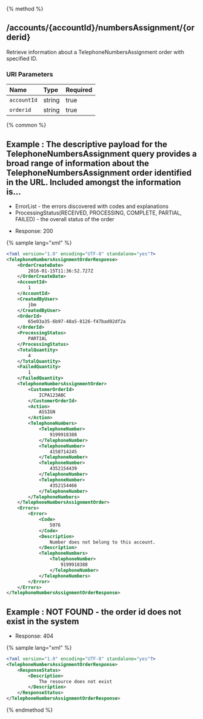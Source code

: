{% method %}
## /accounts/{accountId}/numbersAssignment/{orderid}

Retrieve information about a TelephoneNumbersAssignment order with specified ID.



### URI Parameters
| Name | Type | Required |
|:-----|:-----|:---------|
| `accountId` | string | true |
| `orderid` | string | true |






{% common %}


## Example : The descriptive payload for the TelephoneNumbersAssignment query provides a broad range of information about the TelephoneNumbersAssignment order identified in the URL.  Included amongst the information is...
<ul>
<li>ErrorList - the errors discovered with codes and explanations</li>
<li>ProcessingStatus(RECEIVED, PROCESSING, COMPLETE, PARTIAL, FAILED) - the overall status of the order</li>
</ul>


* Response: 200

{% sample lang="xml" %}

```xml
<?xml version="1.0" encoding="UTF-8" standalone="yes"?>
<TelephoneNumbersAssignmentOrderResponse>
    <OrderCreateDate>
        2016-01-15T11:36:52.727Z
    </OrderCreateDate>
    <AccountId>
        1
    </AccountId>
    <CreatedByUser>
        jbm
    </CreatedByUser>
    <OrderId>
        65e03a35-6b97-48a5-8126-f47bad02df2a
    </OrderId>
    <ProcessingStatus>
        PARTIAL
    </ProcessingStatus>
    <TotalQuantity>
        4
    </TotalQuantity>
    <FailedQuantity>
        1
    </FailedQuantity>
    <TelephoneNumbersAssignmentOrder>
        <CustomerOrderId>
            ICPA123ABC
        </CustomerOrderId>
        <Action>
            ASSIGN
        </Action>
        <TelephoneNumbers>
            <TelephoneNumber>
                9199918388
            </TelephoneNumber>
            <TelephoneNumber>
                4158714245
            </TelephoneNumber>
            <TelephoneNumber>
                4352154439
            </TelephoneNumber>
            <TelephoneNumber>
                4352154466
            </TelephoneNumber>
        </TelephoneNumbers>
    </TelephoneNumbersAssignmentOrder>
    <Errors>
        <Error>
            <Code>
                5076
            </Code>
            <Description>
                Number does not belong to this account.
            </Description>
            <TelephoneNumbers>
                <TelephoneNumber>
                    9199918388
                </TelephoneNumber>
            </TelephoneNumbers>
        </Error>
    </Errors>
</TelephoneNumbersAssignmentOrderResponse>
```

## Example : NOT FOUND - the order id does not exist in the system

* Response: 404

{% sample lang="xml" %}

```xml
<?xml version="1.0" encoding="UTF-8" standalone="yes"?>
<TelephoneNumbersAssignmentOrderResponse>
    <ResponseStatus>
        <Description>
            The resource does not exist
        </Description>
    </ResponseStatus>
</TelephoneNumbersAssignmentOrderResponse>
```


{% endmethod %}